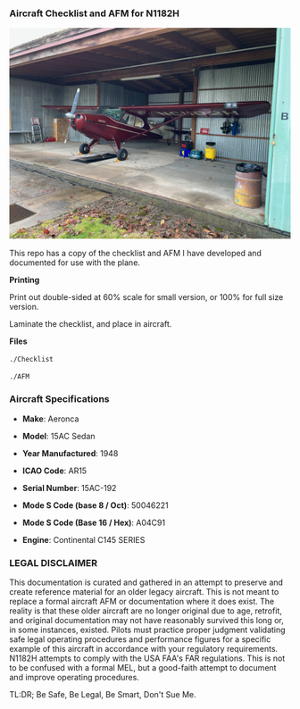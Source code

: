 ### Aircraft Checklist and AFM for N1182H 

![N1182H.png](N1182H.png)

This repo has a copy of the checklist and AFM I have developed and documented for use with the plane. 

**Printing**

Print out double-sided at 60% scale for small version, or 100% for full size version.

Laminate the checklist, and place in aircraft.

**Files**

`./Checklist `

`./AFM`

### Aircraft Specifications

- **Make**: Aeronca

- **Model**: 15AC Sedan

- **Year Manufactured**: 1948

- **ICAO Code**: AR15
- **Serial Number**: 15AC-192
- **Mode S Code (base 8 / Oct)**: 50046221
- **Mode S Code (Base 16 / Hex)**: A04C91
- **Engine**: Continental C145 SERIES



### LEGAL DISCLAIMER 

This documentation is curated and gathered in an attempt to preserve and create reference material for an older legacy aircraft. This is not meant to replace a formal aircraft AFM or documentation where it does exist. The reality is that these older aircraft are no longer original due to age, retrofit, and original documentation may not have reasonably survived this long or, in some instances, existed. Pilots must practice proper judgment validating safe legal operating procedures and performance figures for a specific example of this aircraft in accordance with your regulatory requirements. N1182H attempts to comply with the USA FAA's FAR regulations. This is not to be confused with a formal MEL, but a good-faith attempt to document and improve operating procedures. 

TL:DR; Be Safe, Be Legal, Be Smart, Don't Sue Me.
